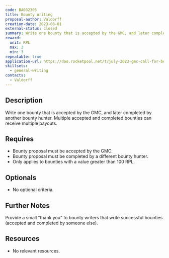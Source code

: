 ```yaml
---
code: BA032305
title: Bounty Writing
proposal-author: Valdorff
creation-date: 2023-08-01
external-status: closed
summary: Write one bounty that is accepted by the GMC, and later completed by another bounty hunter.
reward:
  unit: RPL
  max: 3
  min: 3
repeatable: true
application-url: https://dao.rocketpool.net/t/july-2023-gmc-call-for-bounty-applications-deadline-is-july-15th/1936/7
skillsets:
  - general-writing
contacts:
  - Valdorff
---
```


## Description

Write one bounty that is accepted by the GMC, and later completed by another bounty hunter. Multiple accepted and completed bounties can receive multiple payouts. 

## Requires
* Bounty proposal must be accepted by the GMC.
* Bounty proposal must be completed by a different bounty hunter.
* Only applies to bounties with a value greater than 100 RPL.

## Optionals
* No optional criteria.

## Further Notes
Provide a small “thank you” to bounty writers that write successful bounties (accepted and completed by someone else).

## Resources
* No relevant resources.